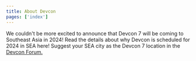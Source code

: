 ```yaml
---
title: About Devcon
pages: ['index']
---
```


We couldn't be more excited to announce that Devcon 7 will be coming to Southeast Asia in 2024! Read the details about why Devcon is scheduled for 2024 in SEA here! Suggest your SEA city as the Devcon 7 location in the <a href="https://forum.devcon.org/c/devcon-7-location-suggestions/14">Devcon Forum.</a>
